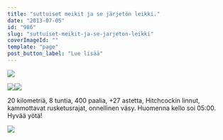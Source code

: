 ```yaml
---
title: "suttuiset meikit ja se järjetön leikki."
date: "2013-07-05"
id: "986"
slug: "suttuiset-meikit-ja-se-jarjeton-leikki"
coverImageId: ""
template: "page"
post_button_label: "Lue lisää"
---
```


[![](/images/2013-07-05-317.png)](http://2.bp.blogspot.com/-wLIGhnL8bW0/UdciYptENqI/AAAAAAAAGLw/HcQv6LJ6O48/s1600/2013-07-05-317.png)

  

[![](/images/2013-07-05-327.png)](http://3.bp.blogspot.com/-lRNf0WOG1PU/UdciY4U25iI/AAAAAAAAGMA/akUhEVg3Eog/s1600/2013-07-05-327.png)[![](/images/2013-07-05-329.png)](http://2.bp.blogspot.com/-LUFG99goULo/UdciYxKdm8I/AAAAAAAAGME/GV74iTNJ6d4/s1600/2013-07-05-329.png)

  

20 kilometriä, 8 tuntia, 400 paalia, +27 astetta, Hitchcockin linnut, kammottavat rusketusrajat, onnellinen väsy. Huomenna kello soi 05:00. Hyvää yötä!

  

[![](/images/ak.png)](http://3.bp.blogspot.com/-lsX8inAPQ_k/UdciZB_74fI/AAAAAAAAGL0/SrE00kH7d2U/s1600/ak.png)

